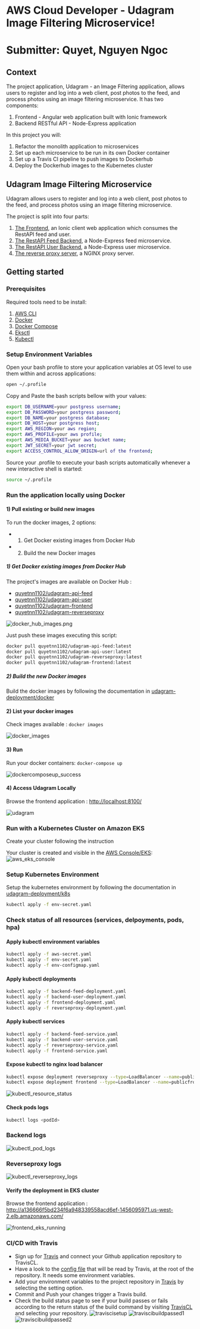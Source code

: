 # AWS Cloud Developer - Udagram Image Filtering Microservice!

# Submitter: Quyet, Nguyen Ngoc

## Context

The project application, Udagram - an Image Filtering application, allows users to register and log into a web client, post photos to the feed, and process photos using an image filtering microservice. It has two components:

 1. Frontend - Angular web application built with Ionic framework
 2. Backend RESTful API - Node-Express application

In this project you will:

1. Refactor the monolith application to microservices
2. Set up each microservice to be run in its own Docker container
3. Set up a Travis CI pipeline to push images to Dockerhub
4. Deploy the Dockerhub images to the Kubernetes cluster

## Udagram Image Filtering Microservice

Udagram allows users to register and log into a web client, post photos to the feed, and process photos using an image filtering microservice.

The project is split into four parts:

1. [The Frontend](udagram-frontend), an Ionic client web application which consumes the RestAPI feed and user.
2. [The RestAPI Feed Backend](udagram-api-feed), a Node-Express feed microservice.
3. [The RestAPI User Backend](udagram-api-user), a Node-Express user microservice.
4. [The reverse proxy server](udagram-reverseproxy), a NGINX proxy server.

## Getting started

### Prerequisites

Required tools need to be install:

1. [AWS CLI](https://docs.aws.amazon.com/cli/latest/userguide/install-cliv2-linux.html)
2. [Docker](https://docs.docker.com/get-docker/)
3. [Docker Compose](https://docs.docker.com/compose/install/)
4. [Eksctl](https://docs.aws.amazon.com/eks/latest/userguide/getting-started-eksctl.html)  
5. [Kubectl](https://docs.aws.amazon.com/eks/latest/userguide/install-kubectl.html)

### Setup Environment Variables

Open your bash profile to store your application variables at OS level to use them within and across applications:

```bash
open ~/.profile
```

Copy and Paste the bash scripts bellow with your values:

```bash
export DB_USERNAME=your postgress username;
export DB_PASSWORD=your postgress password;
export DB_NAME=your postgress database;
export DB_HOST=your postgress host;
export AWS_REGION=your aws region;
export AWS_PROFILE=your aws profile;
export AWS_MEDIA_BUCKET=your aws bucket name;
export JWT_SECRET=your jwt secret;
export ACCESS_CONTROL_ALLOW_ORIGIN=url of the frontend;
```

Source your .profile to execute your bash scripts automatically whenever a new interactive shell is started:

```bash
source ~/.profile
```  

### Run the application locally using Docker

#### 1) Pull existing or build new images

To run the docker images, 2 options:

- 1. Get Docker existing images from Docker Hub
- 2. Build the new Docker images

##### 1) Get Docker existing images from Docker Hub

The project's images are available on Docker Hub :

- [quyetnn1102/udagram-api-feed](https://hub.docker.com/repository/docker/quyetnn1102/udagram-api-feed)
- [quyetnn1102/udagram-api-user](https://hub.docker.com/repository/docker/quyetnn1102/udagram-api-user)
- [quyetnn1102/udagram-frontend](https://hub.docker.com/repository/docker/quyetnn1102/udacity-frontend)
- [quyetnn1102/udagram-reverseproxy](https://hub.docker.com/repository/docker/quyetnn1102/udagram-reverseproxy)

![docker_hub_images.png](screenshots/docker_hub_images.png)

Just push these images executing this script:

```bash
docker pull quyetnn1102/udagram-api-feed:latest
docker pull quyetnn1102/udagram-api-user:latest
docker pull quyetnn1102/udagram-reverseproxy:latest
docker pull quyetnn1102/udagram-frontend:latest
```

##### 2) Build the new Docker images

Build the docker images by following the documentation in [udagram-deployment/docker](udagram-deployment/docker)

#### 2) List your docker images

Check images available : `docker images`  

![docker_images](screenshots/docker_images.png)

#### 3) Run

Run your docker containers: `docker-compose up`  

![dockercomposeup_success](screenshots/dockercomposeup_success.png)  

#### 4) Access Udagram Locally

Browse the frontend application : <http://localhost:8100/>

![udagram](screenshots/localhost_app.png)

### Run with a Kubernetes Cluster on Amazon EKS

Create your cluster following the instruction 

Your cluster is created and visible in the [AWS Console/EKS](https://eu-west-3.console.aws.amazon.com/eks/home#/clusters):
![aws_eks_console](screenshots/aws_eks_console.png)

### Setup Kubernetes Environment

 Setup the kubernetes environment by following the documentation in [udagram-deployment/k8s](udacity-deployment/k8s)
```bash
kubectl apply -f env-secret.yaml

```
### Check status of all resources (services, delpoyments, pods, hpa)

#### Apply kubectl environment variables
```bash
kubectl apply -f aws-secret.yaml
kubectl apply -f env-secret.yaml
kubectl apply -f env-configmap.yaml
```

#### Apply kubectl deployments
```bash
kubectl apply -f backend-feed-deployment.yaml
kubectl apply -f backend-user-deployment.yaml
kubectl apply -f frontend-deployment.yaml
kubectl apply -f reverseproxy-deployment.yaml
```

#### Apply kubectl services
```bash
kubectl apply -f backend-feed-service.yaml
kubectl apply -f backend-user-service.yaml
kubectl apply -f reverseproxy-service.yaml
kubectl apply -f frontend-service.yaml
```

#### Expose kubectl to nginx load balancer
```bash
kubectl expose deployment reverseproxy --type=LoadBalancer --name=publicreverseproxy
kubectl expose deployment frontend --type=LoadBalancer --name=publicfrontend

```

![kubectl_resource_status](screenshots/kubectl_resource_status.png)

#### Check pods logs

```bash
kubectl logs <podId>
```
### Backend logs
![kubectl_pod_logs](screenshots/kubectl_pod_logs.png)

### Reverseproxy logs
![kubectl_reverseproxy_logs](screenshots/kubectl_reverseproxy_status.png)
#### Verify the deployment in EKS cluster

Browse the frontend application : <http://a136666f5bd234f6a948339558acd6ef-1456095971.us-west-2.elb.amazonaws.com/>

![frontend_eks_running](screenshots/udagram_cloud_app.png)

### CI/CD with Travis

- Sign up for [Travis](https://travis-ci.com) and connect your Github application repository to TravisCL.
- Have a look to the [config file](.travis.yml) that will be read by Travis, at the root of the repository. It needs some environment variables.
- Add your environment variables to the project repository in [Travis](https://travis-ci.com) by selecting the setting option.
- Commit and Push your changes trigger a Travis build.
- Check the build status page to see if your build passes or fails according to the return status of the build command by visiting [TravisCL](https://travis-ci.com) and selecting your repository.
![traviscisetup](screenshots/Travis_setup_github.png)
![traviscibuildpassed1](screenshots/travis_build_success_1.png)
![traviscibuildpassed2](screenshots/travis_build_success_2.png)